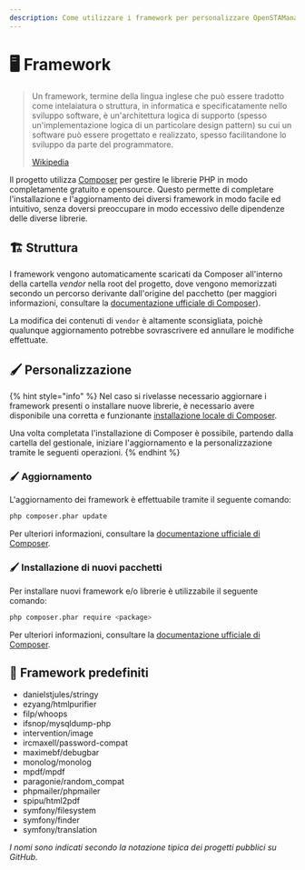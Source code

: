 ```yaml
---
description: Come utilizzare i framework per personalizzare OpenSTAManager
---
```


# 🖥 Framework

> Un framework, termine della lingua inglese che può essere tradotto come intelaiatura o struttura, in informatica e specificatamente nello sviluppo software, è un'architettura logica di supporto (spesso un'implementazione logica di un particolare design pattern) su cui un software può essere progettato e realizzato, spesso facilitandone lo sviluppo da parte del programmatore.
>
> [Wikipedia](https://it.wikipedia.org/wiki/Framework)

Il progetto utilizza [Composer](https://getcomposer.org/) per gestire le librerie PHP in modo completamente gratuito e opensource. Questo permette di completare l'installazione e l'aggiornamento dei diversi framework in modo facile ed intuitivo, senza doversi preoccupare in modo eccessivo delle dipendenze delle diverse librerie.

## 🏗️ Struttura

I framework vengono automaticamente scaricati da Composer all'interno della cartella _vendor_ nella root del progetto, dove vengono memorizzati secondo un percorso derivante dall'origine del pacchetto (per maggiori informazioni, consultare la [documentazione ufficiale di Composer](https://getcomposer.org/doc/)).

La modifica dei contenuti di `vendor` è altamente sconsigliata, poichè qualunque aggiornamento potrebbe sovrascrivere ed annullare le modifiche effettuate.

## 🖌️ Personalizzazione

{% hint style="info" %}
Nel caso si rivelasse necessario aggiornare i framework presenti o installare nuove librerie, è necessario avere disponibile una corretta e funzionante [installazione locale di Composer](https://getcomposer.org/download/).

Una volta completata l'installazione di Composer è possibile, partendo dalla cartella del gestionale, iniziare l'aggiornamento e la personalizzazione tramite le seguenti operazioni.
{% endhint %}

### 🖌️ Aggiornamento

L'aggiornamento dei framework è effettuabile tramite il seguente comando:

```bash
php composer.phar update
```

Per ulteriori informazioni, consultare la [documentazione ufficiale di Composer](https://getcomposer.org/doc/).

### 🖌️ Installazione di nuovi pacchetti

Per installare nuovi framework e/o librerie è utilizzabile il seguente comando:

```bash
php composer.phar require <package>
```

Per ulteriori informazioni, consultare la [documentazione ufficiale di Composer](https://getcomposer.org/doc/).

## 🎈 Framework predefiniti

* danielstjules/stringy
* ezyang/htmlpurifier
* filp/whoops
* ifsnop/mysqldump-php
* intervention/image
* ircmaxell/password-compat
* maximebf/debugbar
* monolog/monolog
* mpdf/mpdf
* paragonie/random\_compat
* phpmailer/phpmailer
* spipu/html2pdf
* symfony/filesystem
* symfony/finder
* symfony/translation

_I nomi sono indicati secondo la notazione tipica dei progetti pubblici su GitHub._
